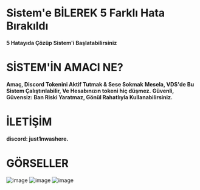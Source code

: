 # Sistem'e BİLEREK 5 Farklı Hata Bırakıldı
**5 Hatayıda Çözüp Sistem'i Başlatabilirsiniz**
#
#

# SİSTEM'İN AMACI NE?
**Amaç, Discord Tokenini Aktif Tutmak & Sese Sokmak**
**Mesela, VDS'de Bu Sistem Çalıştırılabilir, Ve Hesabınızın tokeni hiç düşmez.**
**Güvenli, Güvensiz: Ban Riski Yaratmaz, Gönül Rahatlıyla Kullanabilirsiniz.**

# İLETİŞİM
**discord: just1nwashere.**
#
#

# GÖRSELLER
![image](https://github.com/user-attachments/assets/4ce9050b-eb93-43ca-841b-0554e3a4a994)
![image](https://github.com/user-attachments/assets/f54fb1b5-cd28-4ab9-a6a1-daba5ea5f9b3)
![image](https://github.com/user-attachments/assets/e1d182f3-4dd2-4942-96af-6e26d17f27d9)
